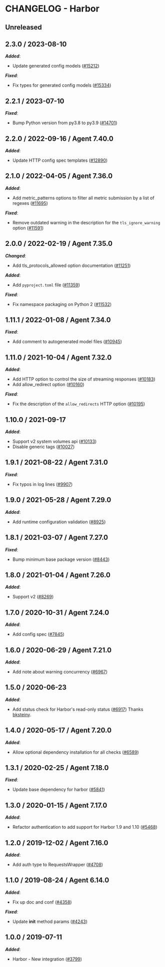 # CHANGELOG - Harbor

## Unreleased

## 2.3.0 / 2023-08-10

***Added***:

* Update generated config models ([#15212](https://github.com/DataDog/integrations-core/pull/15212))

***Fixed***:

* Fix types for generated config models ([#15334](https://github.com/DataDog/integrations-core/pull/15334))

## 2.2.1 / 2023-07-10

***Fixed***:

* Bump Python version from py3.8 to py3.9 ([#14701](https://github.com/DataDog/integrations-core/pull/14701))

## 2.2.0 / 2022-09-16 / Agent 7.40.0

***Added***:

* Update HTTP config spec templates ([#12890](https://github.com/DataDog/integrations-core/pull/12890))

## 2.1.0 / 2022-04-05 / Agent 7.36.0

***Added***:

* Add metric_patterns options to filter all metric submission by a list of regexes ([#11695](https://github.com/DataDog/integrations-core/pull/11695))

***Fixed***:

* Remove outdated warning in the description for the `tls_ignore_warning` option ([#11591](https://github.com/DataDog/integrations-core/pull/11591))

## 2.0.0 / 2022-02-19 / Agent 7.35.0

***Changed***:

* Add tls_protocols_allowed option documentation ([#11251](https://github.com/DataDog/integrations-core/pull/11251))

***Added***:

* Add `pyproject.toml` file ([#11359](https://github.com/DataDog/integrations-core/pull/11359))

***Fixed***:

* Fix namespace packaging on Python 2 ([#11532](https://github.com/DataDog/integrations-core/pull/11532))

## 1.11.1 / 2022-01-08 / Agent 7.34.0

***Fixed***:

* Add comment to autogenerated model files ([#10945](https://github.com/DataDog/integrations-core/pull/10945))

## 1.11.0 / 2021-10-04 / Agent 7.32.0

***Added***:

* Add HTTP option to control the size of streaming responses ([#10183](https://github.com/DataDog/integrations-core/pull/10183))
* Add allow_redirect option ([#10160](https://github.com/DataDog/integrations-core/pull/10160))

***Fixed***:

* Fix the description of the `allow_redirects` HTTP option ([#10195](https://github.com/DataDog/integrations-core/pull/10195))

## 1.10.0 / 2021-09-17

***Added***:

* Support v2 system volumes api  ([#10133](https://github.com/DataDog/integrations-core/pull/10133))
* Disable generic tags ([#10027](https://github.com/DataDog/integrations-core/pull/10027))

## 1.9.1 / 2021-08-22 / Agent 7.31.0

***Fixed***:

* Fix typos in log lines ([#9907](https://github.com/DataDog/integrations-core/pull/9907))

## 1.9.0 / 2021-05-28 / Agent 7.29.0

***Added***:

* Add runtime configuration validation ([#8925](https://github.com/DataDog/integrations-core/pull/8925))

## 1.8.1 / 2021-03-07 / Agent 7.27.0

***Fixed***:

* Bump minimum base package version ([#8443](https://github.com/DataDog/integrations-core/pull/8443))

## 1.8.0 / 2021-01-04 / Agent 7.26.0

***Added***:

* Support v2 ([#8269](https://github.com/DataDog/integrations-core/pull/8269))

## 1.7.0 / 2020-10-31 / Agent 7.24.0

***Added***:

* Add config spec ([#7845](https://github.com/DataDog/integrations-core/pull/7845))

## 1.6.0 / 2020-06-29 / Agent 7.21.0

***Added***:

* Add note about warning concurrency ([#6967](https://github.com/DataDog/integrations-core/pull/6967))

## 1.5.0 / 2020-06-23

***Added***:

* Add status check for Harbor's read-only status ([#6917](https://github.com/DataDog/integrations-core/pull/6917)) Thanks [bksteiny](https://github.com/bksteiny).

## 1.4.0 / 2020-05-17 / Agent 7.20.0

***Added***:

* Allow optional dependency installation for all checks ([#6589](https://github.com/DataDog/integrations-core/pull/6589))

## 1.3.1 / 2020-02-25 / Agent 7.18.0

***Fixed***:

* Update base dependency for harbor ([#5841](https://github.com/DataDog/integrations-core/pull/5841))

## 1.3.0 / 2020-01-15 / Agent 7.17.0

***Added***:

* Refactor authentication to add support for Harbor 1.9 and 1.10 ([#5468](https://github.com/DataDog/integrations-core/pull/5468))

## 1.2.0 / 2019-12-02 / Agent 7.16.0

***Added***:

* Add auth type to RequestsWrapper ([#4708](https://github.com/DataDog/integrations-core/pull/4708))

## 1.1.0 / 2019-08-24 / Agent 6.14.0

***Added***:

* Fix up doc and conf ([#4358](https://github.com/DataDog/integrations-core/pull/4358))

***Fixed***:

* Update __init__ method params ([#4243](https://github.com/DataDog/integrations-core/pull/4243))

## 1.0.0 / 2019-07-11

***Added***:

* Harbor - New integration ([#3799](https://github.com/DataDog/integrations-core/pull/3799))
